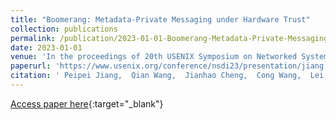 ```yaml
---
title: "Boomerang: Metadata-Private Messaging under Hardware Trust"
collection: publications
permalink: /publication/2023-01-01-Boomerang-Metadata-Private-Messaging-under-Hardware-Trust
date: 2023-01-01
venue: 'In the proceedings of 20th USENIX Symposium on Networked Systems Design and Implementation, NSDI 2023, Boston, MA, April 17-19, 2023'
paperurl: 'https://www.usenix.org/conference/nsdi23/presentation/jiang'
citation: ' Peipei Jiang,  Qian Wang,  Jianhao Cheng,  Cong Wang,  Lei Xu,  Xinyu Wang,  Yihao Wu,  Xiaoyuan Li,  Kui Ren, &quot;Boomerang: Metadata-Private Messaging under Hardware Trust.&quot; In the proceedings of 20th USENIX Symposium on Networked Systems Design and Implementation, NSDI 2023, Boston, MA, April 17-19, 2023, 2023.'
---
```

[Access paper here](https://www.usenix.org/conference/nsdi23/presentation/jiang){:target="_blank"}
